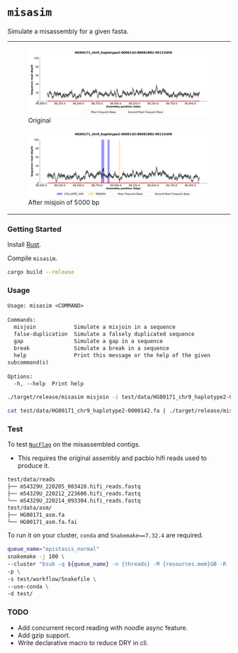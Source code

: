 # `misasim`
Simulate a misassembly for a given fasta.

<table>
  <tr>
    <td>
      <figure float="left">
        <img align="middle" src="docs/imgs/HG00171_chr9_haplotype2-0000142:88082882-90122460_original.png" width="100%">
        <figcaption>Original</figcaption>
      </figure>
      <figure float="left">
        <img align="middle" src="docs/imgs/HG00171_chr9_haplotype2-0000142:88082882-90122460_misjoin.png" width="100%">
        <figcaption>After misjoin of 5000 bp</figcaption>
      </figure>
    </td>
  </tr>
</table>

### Getting Started
Install [Rust](https://www.rust-lang.org/tools/install).

Compile `misasim`.
```bash
cargo build --release
```

### Usage
```
Usage: misasim <COMMAND>

Commands:
  misjoin            Simulate a misjoin in a sequence
  false-duplication  Simulate a falsely duplicated sequence
  gap                Simulate a gap in a sequence
  break              Simulate a break in a sequence
  help               Print this message or the help of the given subcommand(s)

Options:
  -h, --help  Print help
```

```bash
./target/release/misasim misjoin -i test/data/HG00171_chr9_haplotype2-0000142.fa -b test.bed > test.fa
```

```bash
cat test/data/HG00171_chr9_haplotype2-0000142.fa | ./target/release/misasim misjoin -i - -b test.bed > test.fa
```

### Test
To test [`NucFlag`](https://github.com/logsdon-lab/NucFlag) on the misassembled contigs.
* This requires the original assembly and pacbio hifi reads used to produce it.
```
test/data/reads
├── m54329U_220205_003428.hifi_reads.fastq
├── m54329U_220212_223600.hifi_reads.fastq
└── m54329U_220214_093304.hifi_reads.fastq
test/data/asm/
├── HG00171_asm.fa
└── HG00171_asm.fa.fai
```

To run it on your cluster, `conda` and `Snakemake==7.32.4` are required.
```bash
queue_name="epistasis_normal"
snakemake -j 100 \
--cluster "bsub -q ${queue_name} -n {threads} -M {resources.mem}GB -R 'rusage[mem={resources.mem}GB]' -o /dev/null" \
-p \
-s test/workflow/Snakefile \
--use-conda \
-d test/
```

### TODO
* Add concurrent record reading with noodle async feature.
* Add gzip support.
* Write declarative macro to reduce DRY in cli.
